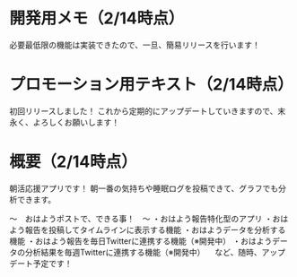 # 開発用メモ（2/14時点）
必要最低限の機能は実装できたので、一旦、簡易リリースを行います！

# プロモーション用テキスト（2/14時点）
初回リリースしました！
これから定期的にアップデートしていきますので、末永く、よろしくお願いします！

# 概要（2/14時点）
朝活応援アプリです！
朝一番の気持ちや睡眠ログを投稿できて、グラフでも分析できます。

〜　おはようポストで、できる事！　〜
・おはよう報告特化型のアプリ
・おはよう報告を投稿してタイムラインに表示する機能
・おはようデータを分析する機能
・おはよう報告を毎日Twitterに連携する機能（※開発中）
・おはようデータの分析結果を毎週Twitterに連携する機能（※開発中）
　など、随時、アップデート予定です！